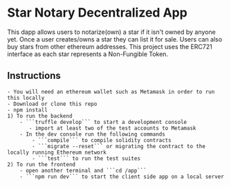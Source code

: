 # Star Notary Decentralized App

This dapp allows users to notarize(own) a star if it isn't owned by anyone yet. Once a user creates/owns a star they can list it for sale. Users can also buy stars from other ethereum addresses. This project uses the ERC721 interface as each star represents a Non-Fungible Token.

## Instructions

    - You will need an ethereum wallet such as Metamask in order to run this locally
    - Download or clone this repo
    - npm install
    1) To run the backend
        - ```truffle develop``` to start a development console
           - import at least two of the test accounts to Metamask
        - In the dev console run the following commands
            - ```compile``` to compile solidity contracts
            - ```migrate --reset``` or migrating the contract to the locally running Ethereum network
            - ```test``` to run the test suites
    2) To run the frontend
        - open another terminal and ```cd /app```
        - ```npm run dev``` to start the client side app on a local server
